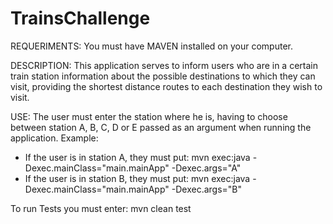 # TrainsChallenge

REQUERIMENTS:
You must have MAVEN installed on your computer.

DESCRIPTION:
This application serves to inform users who are in a certain train station information about the possible destinations to which they can visit, providing the shortest distance routes to each destination they wish to visit.

USE:
The user must enter the station where he is, having to choose between station A, B, C, D or E passed as an argument when running the application.
Example:
* If the user is in station A, they must put:     mvn exec:java -Dexec.mainClass="main.mainApp" -Dexec.args="A"
* If the user is in station B, they must put:     mvn exec:java -Dexec.mainClass="main.mainApp" -Dexec.args="B"

To run Tests you must enter:     mvn clean test
